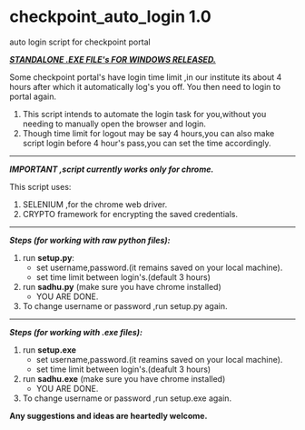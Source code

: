 # checkpoint_auto_login 1.0
auto login script for checkpoint portal

**[***STANDALONE .EXE FILE's FOR WINDOWS RELEASED.***](www.google.com)**

Some checkpoint portal's have login time limit ,in our institute its about 4 hours after which it automatically log's you off.
You then need to login to portal again.

 1. This script intends to automate the login task for you,without you
    needing to manually open the browser and login.
 2. Though time limit for logout may be say 4 hours,you can also make
    script login before 4 hour's pass,you can set the time accordingly.

----------


***IMPORTANT ,script currently works only for chrome.*** 

This script uses:

 1. SELENIUM ,for the chrome web driver.
 2. CRYPTO framework for encrypting the saved credentials.


----------


***Steps (for working with raw python files):***
1. run **setup.py**:
   - set username,password.(it remains saved on your local machine).
   - set time limit between login's.(default 3 hours)
2. run **sadhu.py** (make sure you have chrome installed)
   - YOU ARE DONE.
3. To change username or password ,run setup.py again.


----------


***Steps (for working with .exe files):***
1. run **setup.exe**
   - set username,password.(it reamins saved on your local machine).
   - set time limit between login's.(deafult 3 hours)
2. run **sadhu.exe** (make sure you have chrome installed)
   - YOU ARE DONE.
3. To change username or password ,run setup.exe again.


**Any suggestions and ideas are heartedly welcome.**

